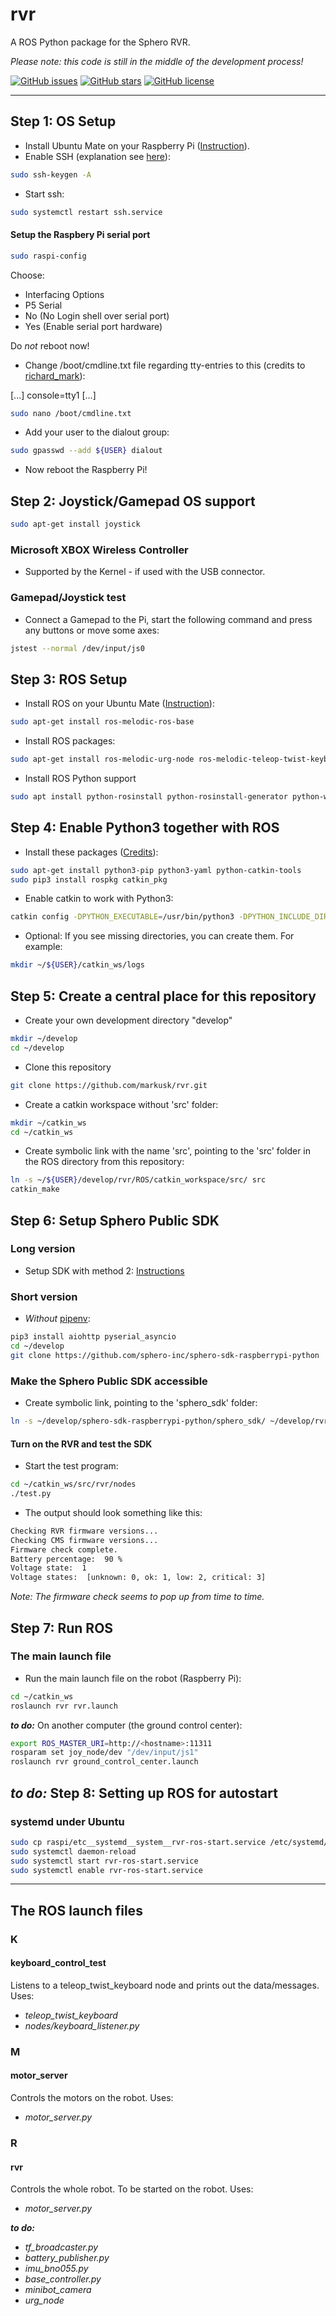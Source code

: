 # rvr

A ROS Python package for the Sphero RVR.

_Please note: this code is still in the middle of the development process!_

[![GitHub issues](https://img.shields.io/github/issues/markusk/rvr)](https://github.com/markusk/rvr/issues) [![GitHub stars](https://img.shields.io/github/stars/markusk/rvr)](https://github.com/markusk/rvr/stargazers) [![GitHub license](https://img.shields.io/github/license/markusk/rvr)](https://github.com/markusk/rvr/blob/master/LICENSE)

---

## Step 1: OS Setup

- Install Ubuntu Mate on your Raspberry Pi ([Instruction](https://ubuntu-mate.org/download/)).
- Enable SSH (explanation see [here](https://askubuntu.com/questions/626372/could-not-load-host-key-etc-ssh-ssh-host-ed25519-key-in-var-log-auth-log/649782)):

```bash
sudo ssh-keygen -A
```

- Start ssh:

```bash
sudo systemctl restart ssh.service
```

#### Setup the Raspbery Pi serial port

```bash
sudo raspi-config
```

Choose:

- Interfacing Options
- P5 Serial
- No (No Login shell over serial port)
- Yes (Enable serial port hardware)

Do _not_ reboot now!

- Change /boot/cmdline.txt file regarding tty-entries to this (credits to [richard_mark](https://ubuntu-mate.community/t/writing-to-the-serial-port-gpio-tx-rx/4632/3)):

[...] console=tty1 [...]

```bash
sudo nano /boot/cmdline.txt
```

- Add your user to the dialout group:

```bash
sudo gpasswd --add ${USER} dialout
```

- Now reboot the Raspberry Pi!

## Step 2: Joystick/Gamepad OS support

```bash
sudo apt-get install joystick
```

### Microsoft XBOX Wireless Controller

- Supported by the Kernel - if used with the USB connector.

### Gamepad/Joystick test

- Connect a Gamepad to the Pi, start the following command and press any buttons or move some axes:

```bash
jstest --normal /dev/input/js0
```

## Step 3: ROS Setup

- Install ROS on your Ubuntu Mate ([Instruction](http://wiki.ros.org/melodic/Installation/Ubuntu/)):

```bash
sudo apt-get install ros-melodic-ros-base
```

- Install ROS packages:

```bash
sudo apt-get install ros-melodic-urg-node ros-melodic-teleop-twist-keyboard joystick ros-melodic-joystick-drivers ros-melodic-teleop-twist-joy
```

- Install ROS Python support

```bash
sudo apt install python-rosinstall python-rosinstall-generator python-wstool build-essential
```

## Step 4: Enable Python3 together with ROS

- Install these packages ([Credits](https://medium.com/@beta_b0t/how-to-setup-ros-with-python-3-44a69ca36674)):

```bash
sudo apt-get install python3-pip python3-yaml python-catkin-tools
sudo pip3 install rospkg catkin_pkg
```

- Enable catkin to work with Python3:

```bash
catkin config -DPYTHON_EXECUTABLE=/usr/bin/python3 -DPYTHON_INCLUDE_DIR=/usr/include/python3.6m -DPYTHON_LIBRARY=/usr/lib/x86_64-linux-gnu/libpython3.6m.so
```

- Optional: If you see missing directories, you can create them. For example:

```bash
mkdir ~/${USER}/catkin_ws/logs
```


## Step 5: Create a central place for this repository

- Create your own development directory "develop"

```bash
mkdir ~/develop
cd ~/develop
```

- Clone this repository

```bash
git clone https://github.com/markusk/rvr.git
```

- Create a catkin workspace without 'src' folder:

```bash
mkdir ~/catkin_ws
cd ~/catkin_ws
```

- Create symbolic link with the name 'src', pointing to the 'src' folder in the ROS directory from this repository:

```bash
ln -s ~/${USER}/develop/rvr/ROS/catkin_workspace/src/ src
catkin_make
```

## Step 6: Setup Sphero Public SDK

### Long version

- Setup SDK with method 2: [Instructions](https://sdk.sphero.com/docs/getting_started/raspberry_pi/raspberry_pi_setup/#using-git)

### Short version

- _Without_ [pipenv](https://github.com/pypa/pipenv):

```bash
pip3 install aiohttp pyserial_asyncio
cd ~/develop
git clone https://github.com/sphero-inc/sphero-sdk-raspberrypi-python
```

### Make the Sphero Public SDK accessible

- Create symbolic link, pointing to the 'sphero_sdk' folder:

```bash
ln -s ~/develop/sphero-sdk-raspberrypi-python/sphero_sdk/ ~/develop/rvr/ROS/catkin_workspace/src/rvr/lib/
```

#### Turn on the RVR and test the SDK

- Start the test program:

```bash
cd ~/catkin_ws/src/rvr/nodes
./test.py
```

- The output should look something like this:

```bash
Checking RVR firmware versions...
Checking CMS firmware versions...
Firmware check complete.
Battery percentage:  90 %
Voltage state:  1
Voltage states:  [unknown: 0, ok: 1, low: 2, critical: 3]
```

_Note: The firmware check seems to pop up from time to time._

## Step 7: Run ROS

### The main launch file

- Run the main launch file on the robot (Raspberry Pi):

```bash
cd ~/catkin_ws
roslaunch rvr rvr.launch
```

_**to do:**_ On another computer (the ground control center):

```bash
export ROS_MASTER_URI=http://<hostname>:11311
rosparam set joy_node/dev "/dev/input/js1"
roslaunch rvr ground_control_center.launch
```

## _**to do:**_ Step 8: Setting up ROS for autostart

### systemd under Ubuntu

```bash
sudo cp raspi/etc__systemd__system__rvr-ros-start.service /etc/systemd/system/rvr-ros-start.service
sudo systemctl daemon-reload
sudo systemctl start rvr-ros-start.service
sudo systemctl enable rvr-ros-start.service
```

---

## The ROS launch files

### K

#### keyboard_control_test

Listens to a teleop_twist_keyboard node and prints out the data/messages. Uses:

- _teleop_twist_keyboard_
- _nodes/keyboard_listener.py_

### M

#### motor_server

Controls the motors on the robot. Uses:

- _motor_server.py_

### R

#### rvr

Controls the whole robot. To be started on the robot. Uses:

- _motor_server.py_

_**to do:**_
- _tf_broadcaster.py_
- _battery_publisher.py_
- _imu_bno055.py_
- _base_controller.py_
- _minibot_camera_
- _urg_node_
